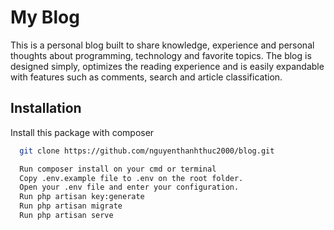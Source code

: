 # My Blog

This is a personal blog built to share knowledge, experience and personal thoughts about programming, technology and favorite topics. The blog is designed simply, optimizes the reading experience and is easily expandable with features such as comments, search and article classification.

## Installation

Install this package with composer

```bash
  git clone https://github.com/nguyenthanhthuc2000/blog.git
```

```bash
  Run composer install on your cmd or terminal
  Copy .env.example file to .env on the root folder.
  Open your .env file and enter your configuration.
  Run php artisan key:generate
  Run php artisan migrate
  Run php artisan serve
```